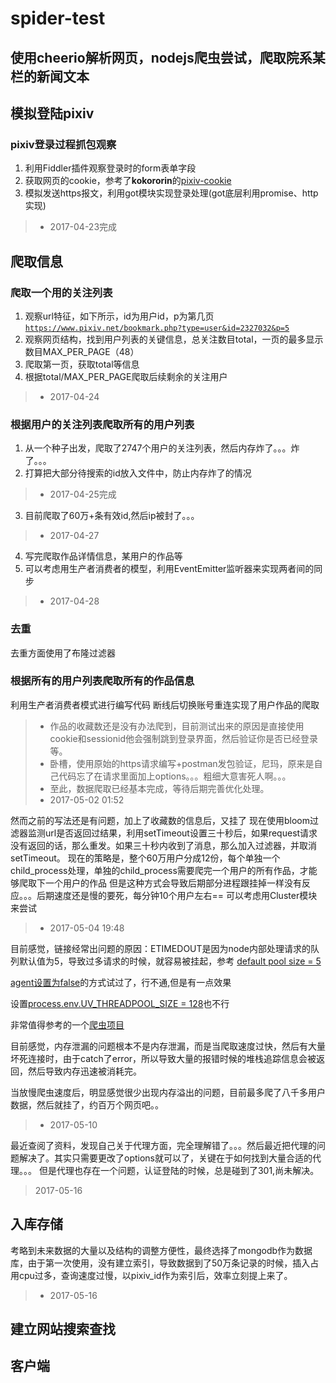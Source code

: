 # spider-test

## 使用cheerio解析网页，nodejs爬虫尝试，爬取院系某栏的新闻文本

## 模拟登陆pixiv
### pixiv登录过程抓包观察
1. 利用Fiddler插件观察登录时的form表单字段
2. 获取网页的cookie，参考了**kokororin**的[pixiv-cookie](https://github.com/kokororin/pixiv-cookie)
3. 模拟发送https报文，利用got模块实现登录处理(got底层利用promise、http实现)

> * 2017-04-23完成

## 爬取信息
### 爬取一个用的关注列表
1. 观察url特征，如下所示，id为用户id，p为第几页<code>https://www.pixiv.net/bookmark.php?type=user&id=2327032&p=5</code>
2. 观察网页结构，找到用户列表的关键信息，总关注数目total，一页的最多显示数目MAX_PER_PAGE（48）
3. 爬取第一页，获取total等信息
4. 根据total/MAX_PER_PAGE爬取后续剩余的关注用户

> * 2017-04-24

### 根据用户的关注列表爬取所有的用户列表
1. 从一个种子出发，爬取了2747个用户的关注列表，然后内存炸了。。。炸了。。。
2. 打算把大部分待搜索的id放入文件中，防止内存炸了的情况

> * 2017-04-25完成

3. 目前爬取了60万+条有效id,然后ip被封了。。。

> * 2017-04-27

4. 写完爬取作品详情信息，某用户的作品等
5. 可以考虑用生产者消费者的模型，利用EventEmitter监听器来实现两者间的同步

> * 2017-04-28

### 去重
去重方面使用了布隆过滤器

### 根据所有的用户列表爬取所有的作品信息
利用生产者消费者模式进行编写代码
断线后切换账号重连实现了用户作品的爬取

> * 作品的收藏数还是没有办法爬到，目前测试出来的原因是直接使用cookie和sessionid他会强制跳到登录界面，然后验证你是否已经登录等。
> * 卧槽，使用原始的https请求编写+postman发包验证，尼玛，原来是自己代码忘了在请求里面加上options。。。粗细大意害死人啊。。。
> * 至此，数据爬取已经基本完成，等待后期完善优化处理。
> * 2017-05-02 01:52

然而之前的写法还是有问题，加上了收藏数的信息后，又挂了
现在使用bloom过滤器监测url是否返回过结果，利用setTimeout设置三十秒后，如果request请求没有返回的话，那么重发。如果三十秒内收到了消息，那么加入过滤器，并取消setTimeout。
现在的策略是，整个60万用户分成12份，每个单独一个child_process处理，单独的child_process需要爬完一个用户的所有作品，才能够爬取下一个用户的作品
但是这种方式会导致后期部分进程跟挂掉一样没有反应。。。后期速度还是慢的要死，每分钟10个用户左右==
可以考虑用Cluster模块来尝试
> * 2017-05-04 19:48

目前感觉，链接经常出问题的原因：ETIMEDOUT是因为node内部处理请求的队列默认值为5，导致过多请求的时候，就容易被挂起，参考
[default pool size = 5](http://stackoverflow.com/questions/8515706/node-js-0-4-10-http-get-request-etimedout-connection-timed-out-frequentl)

[agent设置为false](https://nodejs.org/docs/latest/api/http.html#http_http_get_options_callback)的方式试过了，行不通,但是有一点效果

设置[process.env.UV_THREADPOOL_SIZE = 128](http://stackoverflow.com/questions/24320578/node-js-get-request-etimedout-esockettimedout)也不行

非常值得参考的一个[爬虫项目](https://github.com/bda-research/node-crawler/blob/master/lib/crawler.js)

目前感觉，内存泄漏的问题根本不是内存泄漏，而是当爬取速度过快，然后有大量坏死连接时，由于catch了error，所以导致大量的报错时候的堆栈追踪信息会被返回，然后导致内存迅速被消耗完。

当放慢爬虫速度后，明显感觉很少出现内存溢出的问题，目前最多爬了八千多用户数据，然后就挂了，约百万个网页吧。。
> * 2017-05-10

最近查阅了资料，发现自己关于代理方面，完全理解错了。。。然后最近把代理的问题解决了。其实只需要更改了options就可以了，关键在于如何找到大量合适的代理。。。
但是代理也存在一个问题，认证登陆的时候，总是碰到了301,尚未解决。
> 2017-05-16

## 入库存储
考略到未来数据的大量以及结构的调整方便性，最终选择了mongodb作为数据库，由于第一次使用，没有建立索引，导致数据到了50万条记录的时候，插入占用cpu过多，查询速度过慢，以pixiv_id作为索引后，效率立刻提上来了。
> * 2017-05-16

## 建立网站搜索查找

## 客户端
